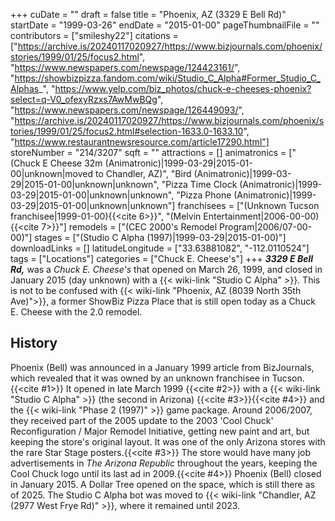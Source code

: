+++
cuDate = ""
draft = false
title = "Phoenix, AZ (3329 E Bell Rd)"
startDate = "1999-03-26"
endDate = "2015-01-00"
pageThumbnailFile = ""
contributors = ["smileshy22"]
citations = ["https://archive.is/20240117020927/https://www.bizjournals.com/phoenix/stories/1999/01/25/focus2.html", "https://www.newspapers.com/newspage/124423161/", "https://showbizpizza.fandom.com/wiki/Studio_C_Alpha#Former_Studio_C_Alphas_", "https://www.yelp.com/biz_photos/chuck-e-cheeses-phoenix?select=q-V0_ofexyRzxs7AwMwBQg", "https://www.newspapers.com/newspage/126449093/", "https://archive.is/20240117020927/https://www.bizjournals.com/phoenix/stories/1999/01/25/focus2.html#selection-1633.0-1633.10", "https://www.restaurantnewsresource.com/article17290.html"]
storeNumber = "214/3207"
sqft = ""
attractions = []
animatronics = ["(Chuck E Cheese 32m (Animatronic)|1999-03-29|2015-01-00|unknown|moved to Chandler, AZ)", "Bird (Animatronic)|1999-03-29|2015-01-00|unknown|unknown", "Pizza Time Clock (Animatronic)|1999-03-29|2015-01-00|unknown|unknown", "Pizza Phone (Animatronic)|1999-03-29|2015-01-00|unknown|unknown"]
franchisees = ["(Unknown Tucson franchisee|1999-01-00){{<cite 6>}}", "(Melvin Entertainment|2006-00-00){{<cite 7>}}"]
remodels = ["(CEC 2000's Remodel Program|2006/07-00-00)"]
stages = ["(Studio C Alpha (1997)|1999-03-29|2015-01-00)"]
downloadLinks = []
latitudeLongitude = ["33.63881082", "-112.0110524"]
tags = ["Locations"]
categories = ["Chuck E. Cheese's"]
+++
***3329 E Bell Rd,*** was a *Chuck E. Cheese's* that opened on March 26, 1999, and closed in January 2015 (day unknown) with a {{< wiki-link "Studio C Alpha" >}}. This is not to be confused with {{< wiki-link "Phoenix, AZ (8039 North 35th Ave)">}}, a former ShowBiz Pizza Place that is still open today as a Chuck E. Cheese with the 2.0 remodel.

## History

Phoenix (Bell) was announced in a January 1999 article from BizJournals, which revealed that it was owned by an unknown franchisee in Tucson.{{<cite #1>}} It opened in late March 1999 {{<cite #2>}} with a {{< wiki-link "Studio C Alpha" >}} (the second in Arizona) {{<cite #3>}}{{<cite #4>}} and the {{< wiki-link "Phase 2 (1997)" >}} game package. Around 2006/2007, they received part of the 2005 update to the 2003 'Cool Chuck' Reconfiguration / Major Remodel Initiative, getting new paint and art, but keeping the store's original layout. It was one of the only Arizona stores with the rare Star Stage posters.{{<cite #3>}} The store would have many job advertisements in *The Arizona Republic* throughout the years, keeping the Cool Chuck logo until its last ad in 2009.{{<cite #4>}} Phoenix (Bell) closed in January 2015. A Dollar Tree opened on the space, which is still there as of 2025. The Studio C Alpha bot was moved to {{< wiki-link "Chandler, AZ (2977 West Frye Rd)" >}}, where it remained until 2023.
